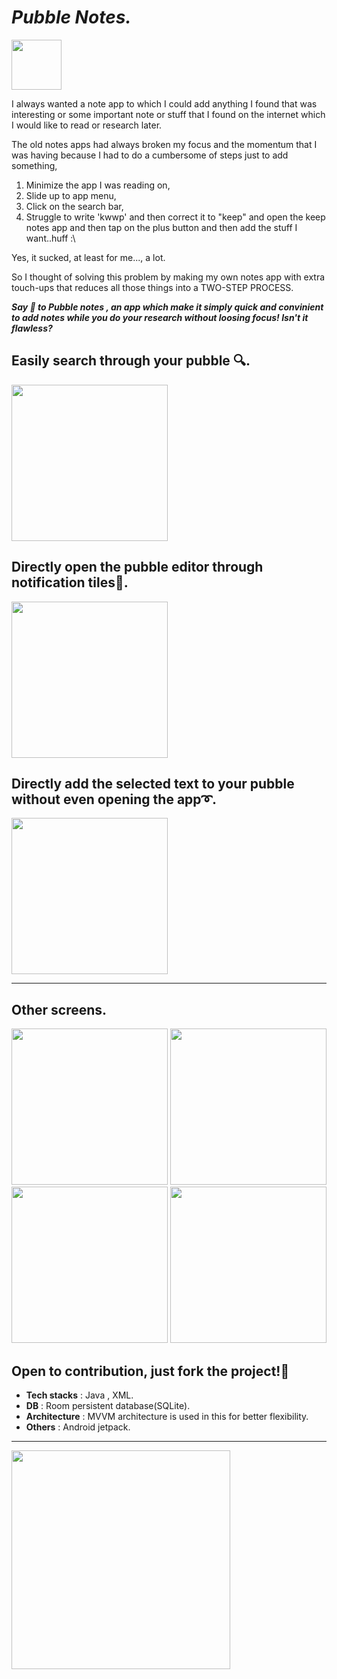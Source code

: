 # *Pubble Notes.*
<img src="https://user-images.githubusercontent.com/59350776/141062360-4645b8ef-ad23-4d40-95bb-5af50d85c528.png" width="80">

I always wanted a note app to which I could add anything I found that was interesting or some important note or stuff that I found on 
the internet which I would like to read or research later.

The old notes apps had always broken my focus and the momentum that I was having because I had to do a cumbersome of steps just to add something, 

1. Minimize the app I was reading on, 
2. Slide up to app menu, 
3. Click on the search bar, 
4. Struggle to write 'kwwp' and then correct it to "keep" and open the keep notes app and then tap on the plus button and then add the stuff I want..huff :\

Yes, it sucked, at least for me..., a lot.

So I thought of solving this problem by making my own notes app with extra touch-ups that reduces all those things into a TWO-STEP PROCESS.

***Say 👋 to Pubble notes , an app which make it simply quick and convinient to add notes while you do your research without loosing focus!
Isn't it flawless?***


## Easily search through your pubble 🔍.

<img src="https://user-images.githubusercontent.com/59350776/142011883-179a88ba-0111-48f3-aa4e-50fb1860c718.gif" width="250">

## Directly open the pubble editor through notification tiles💫.

<img src="https://user-images.githubusercontent.com/59350776/142011936-17baed5f-e9ca-4baf-9298-2316cbea1a88.gif" width="250">

## Directly add the selected text to your pubble without even opening the app➰. 

<img src="https://user-images.githubusercontent.com/59350776/142014947-e823b48e-998f-4b9a-a1aa-18f1f1d7011e.gif" width="250">

--------------------------------------------------------------

## Other screens.

<p float="left">
  <img src="https://user-images.githubusercontent.com/59350776/142013040-9769036f-e7d9-4ec9-9990-ac85ba761645.jpg" width="250">
  <img src="https://user-images.githubusercontent.com/59350776/142013094-afd71fc1-b04f-48a7-afa4-28cd0d8a2c5a.jpg" width="250">
  <img src="https://user-images.githubusercontent.com/59350776/142013102-0e4bf3f8-6183-4ad7-a21b-db86a4216768.jpg" width="250">
  <img src="https://user-images.githubusercontent.com/59350776/142013120-78c1d394-032f-4817-a901-e43dd46c0721.jpg" width="250">
</p>


## Open to contribution, just fork the project!💙

- **Tech stacks** : Java , XML.
- **DB** : Room persistent database(SQLite).
- **Architecture** : MVVM architecture is used in this for better flexibility.
- **Others** : Android jetpack.




--------------------------------------------------------------------------------------------------------------------------------------

<img src="https://user-images.githubusercontent.com/59350776/141678560-87a180ef-5bbc-4c9b-a89f-0108877f49cf.png" width="350">
